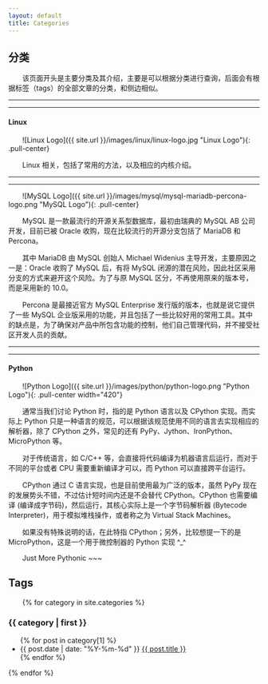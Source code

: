 ```yaml
---
layout: default
title: Categories
---
```


<style type="text/css"><!-- p {text-indent: 2em;} --></style>

## 分类

该页面开头是主要分类及其介绍，主要是可以根据分类进行查询，后面会有根据标签（tags）的全部文章的分类，和侧边相似。

----------------------------------------------------------------------------------------------------
----------------------------------------------------------------------------------------------------
#### Linux
![Linux Logo]({{ site.url }}/images/linux/linux-logo.jpg "Linux Logo"){: .pull-center}

Linux 相关，包括了常用的方法，以及相应的内核介绍。

<!--

#### Network

对与内核中网络部分的介绍。

* [Linux 网络协议栈简介](/blog/network-introduce.html)，简单介绍一下 Linux 中网络协议栈的相关内容。
* [网络监控 netstat VS. ss](/blog/network-nettools-vs-iproute2.html)，netstat 和 ss 命令是比较典型的网络监控工具，在此介绍对比下。
* [Linux 网络常见监控项以及报错](/blog/network-monitor.html)，报错和监控之间的关系太紧密，就将两者合并到了一起。
* [Linux 中的 socketfs](/blog/network-socketfs.html)，也就是 Linux 中应用层与内核网络协议栈之间的中间层。
* [TCP/IP 简介之一](/blog/network-tcpip-introduce-1.html)
* [TCP/IP 简介之二](/blog/network-tcpip-introduce-2.html)
* [TCP/IP 之 TIME_WAIT 状态](/blog/network-tcpip-timewait.html)，如何处理服务器中经常出现的 TIME_WAIT 状态值。
* [TCP/IP 之 timestamp 选项](/blog/network-tcpip-timestamp.html)
* [Linux 网络超时与重传](/blog/network-timeout-retries.html)，主要介绍TCP的三次握手、数据传输、链接关闭阶段都有响应的重传机制。
* [Linux IP 隧道技术](/blog/network-ip-tunneling.html)，说明下网络协议栈是如何实现隧道的，实际上就是将不同协议进行封装。
* [Linux Wireshark](/blog/network-wireshark.html)，介绍 Linux 中的 Wireshark 使用方式。

#### Container

实际上现在很火的 Docker 的底层是基于容器的，这部分也比较复杂，所以就单独摘出来。

* [Linux Chroot](/blog/linux-chroot.html)，这实际上是做目录隔离的方法，也是最初的一种方式。
* [LXC 简介](/blog/linux-lxc-introduce.html)，对 Linux Container 的简单介绍，包括如何安装、新建、启动容器等操作。
* [LXC 网络设置相关](/blog/linux-lxc-network.html)，关于 Container 中网络的介绍，主要介绍 veth、vlan、macvlan 等概念。
* [LXC sshd 单进程启动](/blog/linux-lxc-sshd.html)，介绍如何启动一个单进程，对于资源隔离有很大的参考意义。

#### Monitor

记录与监控相关的内容。

* [Linux 监控](/blog/linux-monitor.html)，简单记录一下在 Linux 监控中一些比较常见的工具、网站、资料等信息。
* [Linux 内存监控](/blog/linux-monitor-memory.html)，记录下在 Linux 中，与内存相关的监控项以及工具。
* [Dstat 使用及其原理](/blog/details-about-dstat.html)，一个使用 Python 编写的跨平台监控工具。
* [Systemtap](/blog/linux-systemtap.html)，介绍内核神器 Systemtap 的使用方式，包括了如何使用最新的安全特性。

#### SSH

* [SSH 简介](/blog/ssh-introduce.html)，简单介绍 OpenSSH 相关的内容。
* [SSH Simplify Your Life](/blog/ssh-simplify-your-life.html)，用来配置一些常见的设置，简化登陆方式。
* [SSH 代理设置](/blog/ssh-proxy.html)，关于一些常见代理设置，如本地转发、远程转发、动态转发等。
* [SSH 杂项](/blog/ssh-tips.html)，记录一些常见的示例。


#### WebServer

Nginx 一款轻量级且高性能的 Web 服务器、反向代理服务器，通过 C 语言编写；另外，还包括了前端相关的内容。

* [Bootstrap](/blog/bootstrap-etc.html)，一个来自 Twitter 的前端框架，同时包括了一些 css、javascript 相关的内容介绍。
* [Nginx 入门](/blog/nginx-introduce.html)，介绍一些常见的操作，例如安装、启动、设置等。



#### Miscellaneous

简单记录一些乱七八糟的东西。

* [CentOS 安装与配置](/blog/centos-config-from-scratch.html)，简单介绍 CentOS 在安装时需要作的一些常用配置。
* [Linux 常用技巧](/blog/linux-tips.html)，简单记录了一些在 Linux 中常用的技巧。
* [TMUX](/blog/tmux.html)，一个终端复用工具，类似 screen 但是更加方便使用，更加高端。
* [Linux 绘图工具](/blog/linux-gnuplot.html)，这是一个命令行驱动的绘图工具，支持多个平台。
-->

<!--
* [Linux System Daemon](/blog/linux-systemd.html)，一般新发行版本采用的是 systemd，在此简单介绍下。
-->

----------------------------------------------------------------------------------------------------
----------------------------------------------------------------------------------------------------

![MySQL Logo]({{ site.url }}/images/mysql/mysql-mariadb-percona-logo.png "MySQL Logo"){: .pull-center}

MySQL 是一款最流行的开源关系型数据库，最初由瑞典的 MySQL AB 公司开发，目前已被 Oracle 收购，现在比较流行的开源分支包括了 MariaDB 和 Percona。

其中 MariaDB 由 MySQL 创始人 Michael Widenius 主导开发，主要原因之一是：Oracle 收购了 MySQL 后，有将 MySQL 闭源的潜在风险，因此社区采用分支的方式来避开这个风险。为了与原 MySQL 区分，不再使用原来的版本号，而是采用新的 10.0。

Percona 是最接近官方 MySQL Enterprise 发行版的版本，也就是说它提供了一些 MySQL 企业版采用的功能，并且包括了一些比较好用的常用工具。其中的缺点是，为了确保对产品中所包含功能的控制，他们自己管理代码，并不接受社区开发人员的贡献。


<!--
文章列表：

* [MySQL 写在开头](/blog/mysql-begin.html)，主要保存一些经常使用的 MySQL 资源。
* [MySQL 常用工具](/blog/mysql-tools.html)，一些运维过程中常见的工具，包括压测工具。
* [MySQL 监控指标](/blog/mysql-monitor.html)，包括了一些 MySQL 常见的监控指标及其含义等。
* [MySQL 简介](/blog/mysql-introduce.html)，简单介绍 MySQL 常见的使用方法，包括安装启动、客户端使用、调试等。
* [MySQL 基本概念](/blog/mysql-basic.html)，介绍 MySQL 中一些基本的概念，包括了 SQL、JOIN、常见测试库等。
* [MySQL 配置文件](/blog/mysql-config.html)，关于配置相关的内容。
* [MySQL 用户管理](/blog/mysql-users.html)，一些用户相关的操作，包括了用户管理、授权、密码恢复等。
* [MySQL 链接方式](/blog/mysql-connection.html)，实际上就是线程与链接的处理方式，主要包括了三种。
* [MySQL Handler 监控](/blog/mysql-handler.html)，实际上时监控中的 handler 相关的内容。
* [MySQL MyISAM](/blog/mysql-myisam.html)，关于 MySQL 中经典的 MyISAM 的介绍。
* [MySQL 代码导读](/blog/mysql-skeleton.html)，也就是代码脉络的大致导读。
* [MySQL 事务处理](/blog/mysql-transaction.html)，也就是 MySQL 中的事务处理方法。
* [MySQL 插件](/blog/mysql-plugin.html)，关于 MySQL 中一些插件功能的实现，主要是一些通用插件的介绍。
* [MySQL 存储引擎](/blog/mysql-storage-engine-plugin.html)，实际是插件的一个特例，不过使用比较复杂，所以就单独作为一篇。
* [MySQL 备份](/blog/mysql-backup.html)，介绍 MySQL 一些常见的备份方法。
* [MySQL 日志](/blog/mysql-log.html)，一些常见的日志，包括了 binlog 。
* [MySQL 复制](/blog/mysql-replication.html)，MySQL 的数据复制同步方法，这通常也是一些高可用解决方案的基础。
* [MySQL 高可用](/blog/mysql-high-availability.html)，介绍 MySQL 中的常用高可用解决方案。
* [MySQL 安全设置](/blog/mysql-security.html)，也就是一些对 MySQL 进行加固的方法。

InnoDB:

* [InnoDB 简介](/blog/mysql-innodb-introduce.html)，介绍一下与 InnoDB 相关的资料。
* [InnoDB 线程](/blog/mysql-innodb-threads.html)，介绍下 InnoDB 中与线程相关的资料。
* [InnoDB Buffer Pool](/blog/mysql-innodb-buffer-pool.html)，
* [InnoDB Insert Buffer](/blog/mysql-innodb-insert-buffer.html)，
-->

----------------------------------------------------------------------------------------------------
----------------------------------------------------------------------------------------------------

#### Python

![Python Logo]({{ site.url }}/images/python/python-logo.png "Python Logo"){: .pull-center width="420"}

通常当我们讨论 Python 时，指的是 Python 语言以及 CPython 实现。而实际上 Python 只是一种语言的规范，可以根据该规范使用不同的语言去实现相应的解析器，除了 CPython 之外，常见的还有 PyPy、Jython、IronPython、MicroPython 等。

对于传统语言，如 C/C++ 等，会直接将代码编译为机器语言后运行，而对于不同的平台或者 CPU 需要重新编译才可以，而 Python 可以直接跨平台运行。

CPython 通过 C 语言实现，也是目前使用最为广泛的版本，虽然 PyPy 现在的发展势头不错，不过估计短时间内还是不会替代 CPython。CPython 也需要编译 (编译成字节码)，然后运行，其核心实际上是一个字节码解析器 (Bytecode Interpreter)，用于模拟堆栈操作，或者称之为 Virtual Stack Machines。

如果没有特殊说明的话，在此特指 CPython；另外，比较想提一下的是 MicroPython，这是一个用于微控制器的 Python 实现 ^_^

Just More Pythonic ~~~

<!--
#### CPython

记录 C 语言实现的 Python 的简介。

* [Python 模块简介](/blog/python-modules.html)，简单介绍一下 Python 中的模块，以及一些常用的模块。
-->

<!--
* [Python 杂项](blog/python-tips.html)，记录了 Python 中常见技巧，一些乱七八糟的东西。
* [Python 的垃圾回收机制](blog/python-garbage-collection.html)，详细介绍 Python 特有的垃圾回收机制。
* [Python 异常处理](/blog/python-exception.html)，介绍如何处理 Python 的异常。
* [Python Greenlet](/blog/python-greenlet.html)，
* [Python Gevent](/blog/python-gevent.html)，
-->

<!--
#### Flask

一个使用 Python 编写的轻量级 Web 应用框架，采用 BSD 授权。

* [Flask 简介](/blog/flask-introduce.html)，简单介绍 flask 的安装、配置、使用，常用的三方模块等。
-->

<!--
* [Flask 常见示例](/blog/flask-tips.html)，包括了 Flask 中的一些常见示例，可以作为参考使用。
* [Flask 请求处理流程](/blog/flask-request-process.html)，介绍一次请求所经过的处理过程。
* [Flask 上下文理解](/blog/flask-context.html)，主要介绍上下文、session 的使用以及源码的实现。
* [Flask 路由控制](/blog/flask-route.html)，介绍 flask 中 URL 是如何进行路由的。
* [Flask 单元测试](/blog/flask-unittest.html)，简单介绍对 flask 进行单元测试。
* [Flask 完整例子](/blog/flask-examples.html)，实际上就是 Flask 中的完整示例，包括了单元测试等相关的内容。
-->


<!--
http://marklodato.github.io/visual-git-guide/index-en.html
-->

## Tags

{% for category in site.categories %}
<h3 id="{{ category | first }}">{{ category | first }}</h3>
<ul>{% for post in category[1] %}<li>{{ post.date | date: "%Y-%m-%d" }} <a href="{{post.url}}">{{ post.title }}</a></li>{% endfor %}</ul>
{% endfor %}
